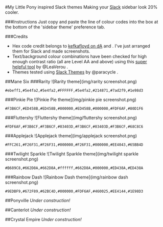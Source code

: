 #My Little Pony inspired Slack themes
Making your [Slack](https://slack.com/) sidebar look 20% cooler.

###Instructions
Just copy and paste the line of colour codes into the box at the bottom of the 'sidebar theme' preference tab.

###Credits
* Hex code credit belongs to [kefkafloyd on dA](http://kefkafloyd.deviantart.com/gallery/28942848/My-Little-Pony-Friendship-is-Magic-Color-Guides) and . I've just arranged them for Slack and made screenshots.
* Text/background colour combinations have been checked for high enough contrast ratio (all are Level AA and above) using this [super helpful tool](http://leaverou.github.io/contrast-ratio/) by @LeaVerou .
* Themes tested using [Slack Themes](https://github.com/paracycle/slackthemes) by @paracycle .

##Mane Six
###Rarity
![Rarity theme](img/rarity screenshot.png)

    #ebeff1,#5e4fa2,#5e4fa2,#FFFFFF,#5e4fa2,#214871,#7ad2f9,#1e98d3
###Pinkie Pie
![Pinkie Pie theme](img/pinkie pie screenshot.png)

    #F3B6CF,#ED458B,#ED458B,#000000,#ED458B,#000000,#FDF6AF,#80D1F6
###Fluttershy
![Fluttershy theme](img/fluttershy screenshot.png)

    #FDF6AF,#F3B6CF,#F3B6CF,#03403D,#F3B6CF,#03403D,#F3B6CF,#68C8C6
###Applejack
![Applejack theme](img/applejack screenshot.png)

    #FFC261,#F26F31,#F26F31,#000000,#F26F31,#000000,#EE4043,#65BB4D
###Twilight Sparkle
![Twilight Sparkle theme](img/twilight sparkle screenshot.png)

    #B689C8,#662D8A,#662D8A,#ffffff,#662D8A,#000000,#ED438A,#ED438A
###Rainbow Dash
![Rainbow Dash theme](img/rainbow dash screenshot.png)

    #9EDBF9,#672F89,#62BC4D,#000000,#FDF6AF,#460025,#EE4144,#1E98D3

##Ponyville
*Under construction!*


##Canterlot
*Under construction!*

##Crystal Empire
*Under construction!*
